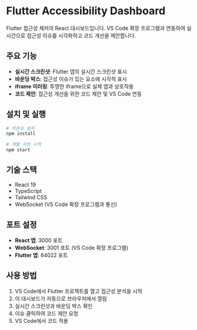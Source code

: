 # Flutter Accessibility Dashboard

Flutter 접근성 체커의 React 대시보드입니다. VS Code 확장 프로그램과 연동하여 실시간으로 접근성 이슈를 시각화하고 코드 개선을 제안합니다.

## 주요 기능

- **실시간 스크린샷**: Flutter 앱의 실시간 스크린샷 표시
- **바운딩 박스**: 접근성 이슈가 있는 요소에 시각적 표시
- **iframe 미러링**: 투명한 iframe으로 실제 앱과 상호작용
- **코드 제안**: 접근성 개선을 위한 코드 제안 및 VS Code 연동

## 설치 및 실행

```bash
# 의존성 설치
npm install

# 개발 서버 시작
npm start
```

## 기술 스택

- React 19
- TypeScript
- Tailwind CSS
- WebSocket (VS Code 확장 프로그램과 통신)

## 포트 설정

- **React 앱**: 3000 포트
- **WebSocket**: 3001 포트 (VS Code 확장 프로그램)
- **Flutter 앱**: 64022 포트

## 사용 방법

1. VS Code에서 Flutter 프로젝트를 열고 접근성 분석을 시작
2. 이 대시보드가 자동으로 브라우저에서 열림
3. 실시간 스크린샷과 바운딩 박스 확인
4. 이슈 클릭하여 코드 제안 요청
5. VS Code에서 코드 적용
